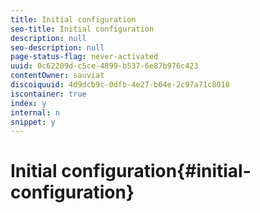 ```yaml
---
title: Initial configuration
seo-title: Initial configuration
description: null
seo-description: null
page-status-flag: never-activated
uuid: 0c62209d-c5ce-4899-b537-6e87b976c423
contentOwner: sauviat
discoiquuid: 4d9dcb9c-0dfb-4e27-b64e-2c97a71c8018
iscontainer: true
index: y
internal: n
snippet: y
---
```


# Initial configuration{#initial-configuration}

